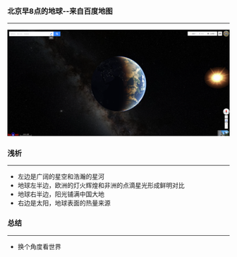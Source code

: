 ### 北京早8点的地球--来自百度地图
***
![北京早8点的地球](../public/image/190924.png)

### 浅析
***
* 左边是广阔的星空和浩瀚的星河
* 地球左半边，欧洲的灯火辉煌和非洲的点滴星光形成鲜明对比
* 地球右半边，阳光铺满中国大地
* 右边是太阳，地球表面的热量来源

### 总结
***
* 换个角度看世界
